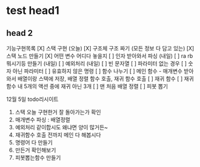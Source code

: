 # test head1
## head 2

기능구현목록
[X] 스택 구현 (오늘)
    [X] 구조체 구조 짜기 (모든 정보 다 담고 있는)
    [X] 스택 노드 만들기
    [X] 어떤 변수 어디다 놓을지
[ ] 인자 받아와서 파싱 (내일)
[ ] ra rb 뭐시기등 만들기 (내일)
[ ] 예외처리 (내일)
	[ ] 빈 문자열
    [ ] 파라미터 없는 경우
    [ ] 숫자 아닌 파라미터
    [ ] 유효하지 않은 명령
[ ] 함수 나누기
    [ ] 메인 함수 - 매개변수 받아와서 배열이랑 스택에 저장, 배열 정렬 함수 호출, 재귀 함수 호출
    [ ] 재귀 함수
    [ ] 재귀 함수 내 5개의 액션 중에 재귀 아닌 3개
    [ ] 맨 처음 배열 정렬
    [ ] 피봇 뽑기


12월 5일 todo리시이트
1. 스택 오늘 구현한거 잘 돌아가는가 확인
2. 매개변수 파싱 : 배열정렬
3. 예외처리 같이합시도 왜냐면 양이 많거든~
4. 재귀함수 호출 전까지 메인 다 해봅시다
5. 명령어 다 만들기
6. 만든거 확인해보기
7. 피봇뽑는함수 만들기